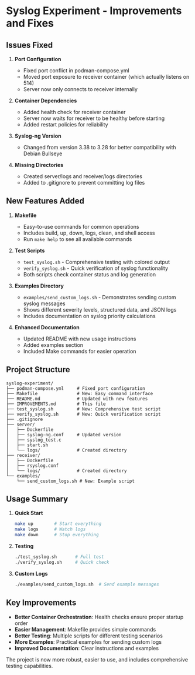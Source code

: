 # Syslog Experiment - Improvements and Fixes

## Issues Fixed

1. **Port Configuration**
   - Fixed port conflict in podman-compose.yml
   - Moved port exposure to receiver container (which actually listens on 514)
   - Server now only connects to receiver internally

2. **Container Dependencies**
   - Added health check for receiver container
   - Server now waits for receiver to be healthy before starting
   - Added restart policies for reliability

3. **Syslog-ng Version**
   - Changed from version 3.38 to 3.28 for better compatibility with Debian Bullseye

4. **Missing Directories**
   - Created server/logs and receiver/logs directories
   - Added to .gitignore to prevent committing log files

## New Features Added

1. **Makefile**
   - Easy-to-use commands for common operations
   - Includes build, up, down, logs, clean, and shell access
   - Run `make help` to see all available commands

2. **Test Scripts**
   - `test_syslog.sh` - Comprehensive testing with colored output
   - `verify_syslog.sh` - Quick verification of syslog functionality
   - Both scripts check container status and log generation

3. **Examples Directory**
   - `examples/send_custom_logs.sh` - Demonstrates sending custom syslog messages
   - Shows different severity levels, structured data, and JSON logs
   - Includes documentation on syslog priority calculations

4. **Enhanced Documentation**
   - Updated README with new usage instructions
   - Added examples section
   - Included Make commands for easier operation

## Project Structure

```
syslog-experiment/
├── podman-compose.yml     # Fixed port configuration
├── Makefile               # New: Easy command interface
├── README.md              # Updated with new features
├── IMPROVEMENTS.md        # This file
├── test_syslog.sh         # New: Comprehensive test script
├── verify_syslog.sh       # New: Quick verification script
├── .gitignore
├── server/
│   ├── Dockerfile
│   ├── syslog-ng.conf     # Updated version
│   ├── syslog_test.c
│   ├── start.sh
│   └── logs/              # Created directory
├── receiver/
│   ├── Dockerfile
│   ├── rsyslog.conf
│   └── logs/              # Created directory
└── examples/
    └── send_custom_logs.sh # New: Example script

```

## Usage Summary

1. **Quick Start**
   ```bash
   make up        # Start everything
   make logs      # Watch logs
   make down      # Stop everything
   ```

2. **Testing**
   ```bash
   ./test_syslog.sh       # Full test
   ./verify_syslog.sh     # Quick check
   ```

3. **Custom Logs**
   ```bash
   ./examples/send_custom_logs.sh  # Send example messages
   ```

## Key Improvements

- **Better Container Orchestration**: Health checks ensure proper startup order
- **Easier Management**: Makefile provides simple commands
- **Better Testing**: Multiple scripts for different testing scenarios
- **More Examples**: Practical examples for sending custom logs
- **Improved Documentation**: Clear instructions and examples

The project is now more robust, easier to use, and includes comprehensive testing capabilities.
